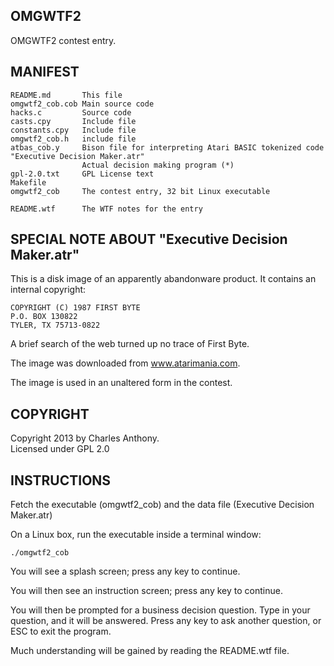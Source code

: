 OMGWTF2
-------

OMGWTF2 contest entry.


MANIFEST
--------

    README.md       This file   
    omgwtf2_cob.cob Main source code   
    hacks.c         Source code
    casts.cpy       Include file
    constants.cpy   Include file
    omgwtf2_cob.h   include file   
    atbas_cob.y     Bison file for interpreting Atari BASIC tokenized code   
    "Executive Decision Maker.atr"   
                    Actual decision making program (*)   
    gpl-2.0.txt     GPL License text   
    Makefile   
    omgwtf2_cob     The contest entry, 32 bit Linux executable   
    
    README.wtf      The WTF notes for the entry   

SPECIAL NOTE ABOUT "Executive Decision Maker.atr"
-------------------------------------------------

This is a disk image of an apparently abandonware product.
It contains an internal copyright:

    COPYRIGHT (C) 1987 FIRST BYTE   
    P.O. BOX 130822   
    TYLER, TX 75713-0822   

A brief search of the web turned up no trace of First Byte.

The image was downloaded from www.atarimania.com. 

The image is used in an unaltered form in the contest.


COPYRIGHT
---------

Copyright 2013 by Charles Anthony.   
Licensed under GPL 2.0   


INSTRUCTIONS
------------

Fetch the executable (omgwtf2_cob) and the data file 
(Executive Decision Maker.atr)

On a Linux box, run the executable inside a terminal window:

    ./omgwtf2_cob

You will see a splash screen; press any key to continue.

You will then see an instruction screen; press any key to continue.

You will then be prompted for a business decision question. Type in your
question, and it will be answered. Press any key to ask another question,
or ESC to exit the program.

Much understanding will be gained by reading the README.wtf file.



